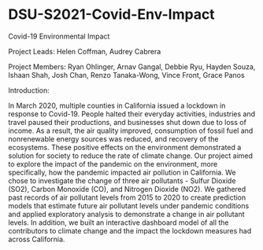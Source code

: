 # DSU-S2021-Covid-Env-Impact
Covid-19 Environmental Impact

Project Leads: Helen Coffman, Audrey Cabrera

Project Members: Ryan Ohlinger, Arnav Gangal, Debbie Ryu, Hayden Souza, Ishaan Shah, Josh Chan, Renzo Tanaka-Wong, Vince Front, Grace Panos

Introduction:

In March 2020, multiple counties in California issued a lockdown in response to Covid-19. People halted their everyday activities, industries and travel paused their productions, and businesses shut down due to loss of income. As a result, the air quality improved, consumption of fossil fuel and nonrenewable energy sources was reduced, and recovery of the ecosystems. These positive effects on the environment demonstrated a solution for society to reduce the rate of climate change. Our project aimed to explore the impact of the pandemic on the environment, more specifically, how the pandemic impacted air pollution in California. We chose to investigate the change of three air pollutants - Sulfur Dioxide (SO2), Carbon Monoxide (CO), and Nitrogen Dioxide (NO2). We gathered past records of air pollutant levels from 2015 to 2020 to create prediction models that estimate future air pollutant levels under pandemic conditions and applied exploratory analysis to demonstrate a change in air pollutant levels. In addition, we built an interactive dashboard model of all the contributors to climate change and the impact the lockdown measures had across California.  
